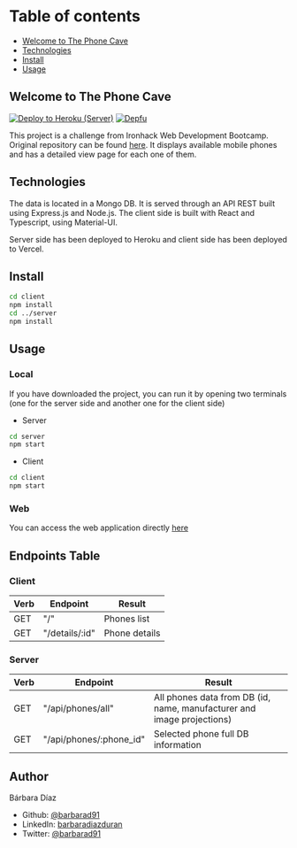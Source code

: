 # Table of contents

- [Welcome to The Phone Cave](#general-info)
- [Technologies](#techonologies)
- [Install](#install-instructions)
- [Usage](#usage-instructions)

## Welcome to The Phone Cave

[![Deploy to Heroku (Server)](https://github.com/barbarad91/reto_web/actions/workflows/server.yml/badge.svg)](https://github.com/barbarad91/reto_web/actions/workflows/server.yml)
[![Depfu](https://badges.depfu.com/badges/62012664d2a79ea7259eed132ced0d2b/overview.svg)](https://depfu.com/github/barbarad91/reto_web?project_id=23660)

This project is a challenge from Ironhack Web Development Bootcamp. Original repository can be found [here](https://github.com/VictorRodriguezIronhack/reto_web).
It displays available mobile phones and has a detailed view page for each one of them.

## Technologies

The data is located in a Mongo DB. It is served through an API REST built using Express.js and Node.js.
The client side is built with React and Typescript, using Material-UI.

Server side has been deployed to Heroku and client side has been deployed to Vercel.

## Install

```bash
cd client
npm install
cd ../server
npm install
```

## Usage

### Local

If you have downloaded the project, you can run it by opening two terminals (one for the server side and another one for the client side)

- Server

```bash
cd server
npm start
```

- Client

```bash
cd client
npm start
```

### Web

You can access the web application directly [here](https://reto-web.vercel.app)

## Endpoints Table

### Client

| Verb | Endpoint       | Result        |
| ---- | -------------- | ------------- |
| GET  | "/"            | Phones list   |
| GET  | "/details/:id" | Phone details |

### Server

| Verb | Endpoint                | Result                                                                 |
| ---- | ----------------------- | ---------------------------------------------------------------------- |
| GET  | "/api/phones/all"       | All phones data from DB (id, name, manufacturer and image projections) |
| GET  | "/api/phones/:phone_id" | Selected phone full DB information                                     |

## Author

Bárbara Díaz

- Github: [@barbarad91](https://github.com/barbarad91)
- LinkedIn: [barbaradiazduran](https://www.linkedin.com/in/barbaradiazduran/)
- Twitter: [@barbarad91](https://twitter.com/barbarad91)
